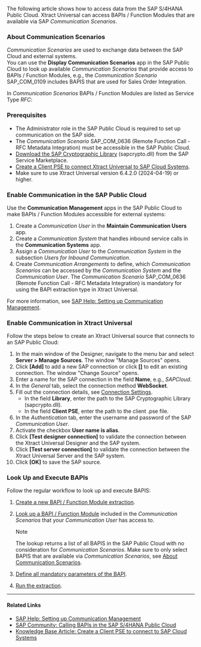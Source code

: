 The following article shows how to access data from the SAP S/4HANA Public Cloud. Xtract Universal can access BAPIs / Function Modules that are available via SAP *Communication Scenarios*.

### About Communication Scenarios

*Communication Scenarios* are used to exchange data between the SAP Cloud and external systems.\
You can use the **Display Communication Scenarios** app in the SAP Public Cloud to look up available *Communication Scenarios* that provide access to BAPIs / Function Modules, e.g., the *Communication Scenario* SAP_COM_0109 includes BAPIS that are used for Sales Order Integration.

In *Communication Scenarios* BAPIs / Function Modules are listed as Service Type *RFC*:

### Prerequisites

- The Administrator role in the SAP Public Cloud is required to set up communication on the SAP side.
- The *Communication Scenario* SAP_COM_0636 (Remote Function Call - RFC Metadata Integration) must be accessible in the SAP Public Cloud.
- [Download the SAP Cryptographic Library](https://help.sap.com/doc/saphelp_em900/9.0/en-US/48/a324e7ccfc062de10000000a42189d/frameset.htm) (sapcrypto.dll) from the SAP Service Marketplace.
- [Create a Client PSE to connect Xtract Universal to SAP Cloud Systems](../create-personal-security-environment/).
- Make sure to use Xtract Universal version 6.4.2.0 (2024-04-19) or higher.

### Enable Communication in the SAP Public Cloud

Use the **Communication Management** apps in the SAP Public Cloud to make BAPIs / Function Modules accessible for external systems:

1. Create a *Communication User* in the **Maintain Communication Users** app.
1. Create a *Communication System* that handles inbound service calls in the **Communication Systems** app.
1. Assign a *Communication User* to the *Communication System* in the subsection *Users for Inbound Communication*.
1. Create *Communication Arrangements* to define, which *Communication Scenarios* can be accessed by the *Communication System* and the *Communication User*. The *Communication Scenario* SAP_COM_0636 (Remote Function Call - RFC Metadata Integration) is mandatory for using the BAPI extraction type in Xtract Universal.

For more information, see [SAP Help: Setting up Communication Management](https://learning.sap.com/learning-journeys/implement-sap-s-4hana-cloud-public-edition-for-sourcing-and-procurement/setting-up-communication-management_a913171c-c96d-47a9-81ec-dc9ee8754320).

### Enable Communication in Xtract Universal

Follow the steps below to create an Xtract Universal source that connects to an SAP Public Cloud:

1. In the main window of the Designer, navigate to the menu bar and select **Server > Manage Sources**. The window "Manage Sources" opens.
1. Click **[Add]** to add a new SAP connection or click **[]** to edit an existing connection. The window "Change Source" opens.
1. Enter a name for the SAP connection in the field **Name**, e.g., *SAPCloud*.
1. In the *General* tab, select the connection method **WebSocket**.
1. Fill out the connection details, see [Connection Settings](../../documentation/sap-connection/settings/#general).
   - In the field **Library**, enter the path to the SAP Cryptographic Library (sapcrypto.dll).
   - In the field **Client PSE**, enter the path to the client .pse file.
1. In the *Authentication* tab, enter the username and password of the SAP *Communication User*.
1. Activate the checkbox **User name is alias**.
1. Click **[Test designer connection]** to validate the connection between the Xtract Universal Designer and the SAP system.
1. Click **[Test server connection]** to validate the connection between the Xtract Universal Server and the SAP system.
1. Click **[OK]** to save the SAP source.

### Look Up and Execute BAPIs

Follow the regular workflow to look up and execute BAPIS:

1. [Create a new BAPI / Function Module extraction](../../documentation/bapi/#create-a-bapi-extraction).

1. [Look up a BAPI / Function Module](../../documentation/bapi/#look-up-a-function-module-bapi) included in the *Communication Scenarios* that your *Communication User* has access to.

   Note

   The lookup returns a list of all BAPIS in the SAP Public Cloud with no consideration for *Communication Scenarios*. Make sure to only select BAPIS that are available via *Communication Scenarios*, see [About Communication Scenarios](#about-communication-scenarios).

1. [Define all mandatory parameters of the BAPI](../../documentation/bapi/#define-the-bapi-extraction-type).

1. [Run the extraction](../../documentation/execute-and-automate/run-an-extraction/#run-extractions-in-the-designer).

______________________________________________________________________

#### Related Links

- [SAP Help: Setting up Communication Management](https://learning.sap.com/learning-journeys/implement-sap-s-4hana-cloud-public-edition-for-sourcing-and-procurement/setting-up-communication-management_a913171c-c96d-47a9-81ec-dc9ee8754320)
- [SAP Community: Calling BAPIs in the SAP S/4HANA Public Cloud](https://community.sap.com/t5/enterprise-resource-planning-blogs-by-sap/calling-bapis-in-the-sap-s-4hana-public-cloud/ba-p/13411902)
- [Knowledge Base Article: Create a Client PSE to connect to SAP Cloud Systems](../create-personal-security-environment/)
